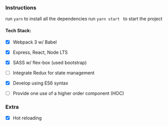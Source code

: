
### Instructions

run ```yarn``` to install all the dependencies
run ```yarn start ``` to start the project

#### Tech Stack:
- [x] Webpack 3 w/ Babel
- [x] Express, React, Node LTS
- [x] SASS w/ flex-box (used bootstrap)
- [ ] Integrate Redux for state management
- [x] Develop using ES6 syntax
- [ ] Provide one use of a higher order component (HOC)


### Extra
- [x] Hot reloading